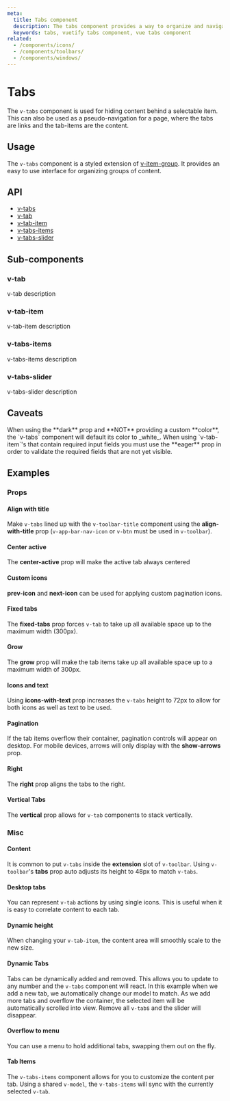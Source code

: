 ```yaml
---
meta:
  title: Tabs component
  description: The tabs component provides a way to organize and navigate between groups of content that are related at the same level of hierarchy.
  keywords: tabs, vuetify tabs component, vue tabs component
related:
  - /components/icons/
  - /components/toolbars/
  - /components/windows/
---
```


# Tabs

The `v-tabs` component is used for hiding content behind a selectable item. This can also be used as a pseudo-navigation for a page, where the tabs are links and the tab-items are the content.

<entry-ad />

## Usage

The `v-tabs` component is a styled extension of [v-item-group](/components/item-groups). It provides an easy to use interface for organizing groups of content.

<example file="v-tabs/usage" />

## API

- [v-tabs](../../api/v-tabs)
- [v-tab](../../api/v-tab)
- [v-tab-item](../../api/v-tab-item)
- [v-tabs-items](../../api/v-tabs-items)
- [v-tabs-slider](../../api/v-tabs-slider)

## Sub-components

### v-tab

v-tab description

### v-tab-item

v-tab-item description

### v-tabs-items

v-tabs-items description

### v-tabs-slider

v-tabs-slider description

## Caveats

<alert type="warning">
  When using the **dark** prop and **NOT** providing a custom **color**, the `v-tabs` component will default its color to _white_.
</alert>

<alert type="warning">
  When using `v-tab-item`'s that contain required input fields you must use the **eager** prop in order to validate the required fields that are not yet visible.
</alert>

## Examples

### Props

#### Align with title

Make `v-tabs` lined up with the `v-toolbar-title` component using the **align-with-title** prop (`v-app-bar-nav-icon` or `v-btn` must be used in `v-toolbar`).

<example file="v-tabs/prop-align-with-title" />

#### Center active

The **center-active** prop will make the active tab always centered

<example file="v-tabs/prop-center-active" />

#### Custom icons

**prev-icon** and **next-icon** can be used for applying custom pagination icons.

<example file="v-tabs/prop-icons" />

#### Fixed tabs

The **fixed-tabs** prop forces `v-tab` to take up all available space up to the maximum width (300px).

<example file="v-tabs/prop-fixed-tabs" />

#### Grow

The **grow** prop will make the tab items take up all available space up to a maximum width of 300px.

<example file="v-tabs/prop-grow" />

#### Icons and text

Using **icons-with-text** prop increases the `v-tabs` height to 72px to allow for both icons as well as text to be used.

<example file="v-tabs/prop-icons-and-text" />

#### Pagination

If the tab items overflow their container, pagination controls will appear on desktop. For mobile devices, arrows will only display with the **show-arrows** prop.

<example file="v-tabs/misc-pagination" />

#### Right

The **right** prop aligns the tabs to the right.

<example file="v-tabs/prop-right" />

#### Vertical Tabs

The **vertical** prop allows for `v-tab` components to stack vertically.

<example file="v-tabs/prop-vertical" />

### Misc

#### Content

It is common to put `v-tabs` inside the **extension** slot of `v-toolbar`. Using `v-toolbar`'s **tabs** prop auto adjusts its height to 48px to match `v-tabs`.

<example file="v-tabs/misc-content" />

#### Desktop tabs

You can represent `v-tab` actions by using single icons. This is useful when it is easy to correlate content to each tab.

<example file="v-tabs/misc-desktop" />

#### Dynamic height

When changing your `v-tab-item`, the content area will smoothly scale to the new size.

<example file="v-tabs/misc-dynamic-height" />

#### Dynamic Tabs

Tabs can be dynamically added and removed. This allows you to update to any number and the `v-tabs` component will react. In this example when we add a new tab, we automatically change our model to match. As we add more tabs and overflow the container, the selected item will be automatically scrolled into view. Remove all `v-tab`s and the slider will disappear.

<example file="v-tabs/misc-dynamic" />

#### Overflow to menu

You can use a menu to hold additional tabs, swapping them out on the fly.

<example file="v-tabs/misc-overflow-to-menu" />

#### Tab Items

The `v-tabs-items` component allows for you to customize the content per tab. Using a shared `v-model`, the `v-tabs-items` will sync with the currently selected `v-tab`.

<example file="v-tabs/misc-tab-items" />

<backmatter />
